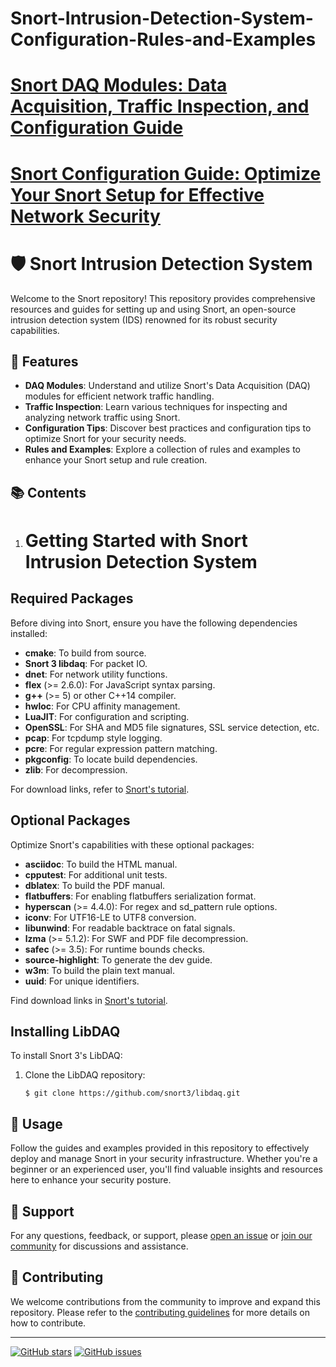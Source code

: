 # Snort-Intrusion-Detection-System-Configuration-Rules-and-Examples

# [Snort DAQ Modules: Data Acquisition, Traffic Inspection, and Configuration Guide](https://github.com/MaheshShukla1/Snort-Intrusion-Detection-System-Configuration-Rules-and-Examples/wiki/Snort-DAQ-Modules:-Data-Acquisition,-Traffic-Inspection,-and-Configuration-Guide)
# [Snort Configuration Guide: Optimize Your Snort Setup for Effective Network Security](https://github.com/MaheshShukla1/Snort-Intrusion-Detection-System-Configuration-Rules-and-Examples/wiki/Snort-Configuration-Guide:-Optimize-Your-Snort-Setup-for-Effective-Network-Security)
# 🛡️ Snort Intrusion Detection System

Welcome to the Snort repository! This repository provides comprehensive resources and guides for setting up and using Snort, an open-source intrusion detection system (IDS) renowned for its robust security capabilities.

## 🚀 Features

- **DAQ Modules**: Understand and utilize Snort's Data Acquisition (DAQ) modules for efficient network traffic handling.
- **Traffic Inspection**: Learn various techniques for inspecting and analyzing network traffic using Snort.
- **Configuration Tips**: Discover best practices and configuration tips to optimize Snort for your security needs.
- **Rules and Examples**: Explore a collection of rules and examples to enhance your Snort setup and rule creation.

## 📚 Contents

1. # Getting Started with Snort Intrusion Detection System

## Required Packages

Before diving into Snort, ensure you have the following dependencies installed:

- **cmake**: To build from source.
- **Snort 3 libdaq**: For packet IO.
- **dnet**: For network utility functions.
- **flex** (>= 2.6.0): For JavaScript syntax parsing.
- **g++** (>= 5) or other C++14 compiler.
- **hwloc**: For CPU affinity management.
- **LuaJIT**: For configuration and scripting.
- **OpenSSL**: For SHA and MD5 file signatures, SSL service detection, etc.
- **pcap**: For tcpdump style logging.
- **pcre**: For regular expression pattern matching.
- **pkgconfig**: To locate build dependencies.
- **zlib**: For decompression.

For download links, refer to [Snort's tutorial](https://github.com/snort3/snort3/blob/master/doc/user/tutorial.txt#L6).

## Optional Packages

Optimize Snort's capabilities with these optional packages:

- **asciidoc**: To build the HTML manual.
- **cpputest**: For additional unit tests.
- **dblatex**: To build the PDF manual.
- **flatbuffers**: For enabling flatbuffers serialization format.
- **hyperscan** (>= 4.4.0): For regex and sd_pattern rule options.
- **iconv**: For UTF16-LE to UTF8 conversion.
- **libunwind**: For readable backtrace on fatal signals.
- **lzma** (>= 5.1.2): For SWF and PDF file decompression.
- **safec** (>= 3.5): For runtime bounds checks.
- **source-highlight**: To generate the dev guide.
- **w3m**: To build the plain text manual.
- **uuid**: For unique identifiers.

Find download links in [Snort's tutorial](https://github.com/snort3/snort3/blob/master/doc/user/tutorial.txt#L36).

## Installing LibDAQ

To install Snort 3's LibDAQ:

1. Clone the LibDAQ repository:

   ```shell
   $ git clone https://github.com/snort3/libdaq.git

## 🔧 Usage

Follow the guides and examples provided in this repository to effectively deploy and manage Snort in your security infrastructure. Whether you're a beginner or an experienced user, you'll find valuable insights and resources here to enhance your security posture.

## 🤝 Support

For any questions, feedback, or support, please [open an issue](link_to_issues) or [join our community](link_to_community) for discussions and assistance.

## 🌟 Contributing

We welcome contributions from the community to improve and expand this repository. Please refer to the [contributing guidelines](link_to_contributing) for more details on how to contribute.

---

[![GitHub stars](https://img.shields.io/github/stars/MaheshShukla1/Snort)](link_to_repo)
[![GitHub issues](https://img.shields.io/github/issues/MaheshShukla1/Snort)](link_to_issues)
